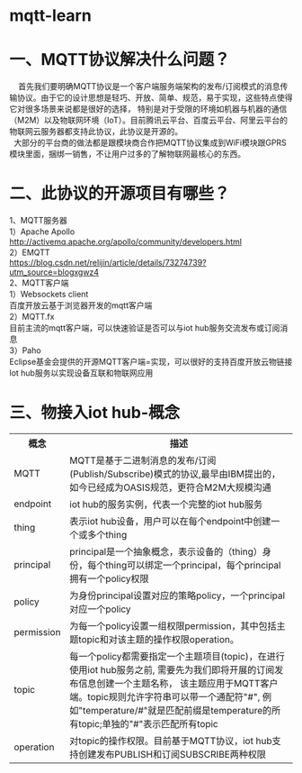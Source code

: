 # mqtt-learn
# 一、MQTT协议解决什么问题？  
&nbsp;&nbsp;&nbsp;&nbsp;首先我们要明确MQTT协议是一个客户端服务端架构的发布/订阅模式的消息传输协议。由于它的设计思想是轻巧、开放、简单、规范，易于实现，这些特点使得它对很多场景来说都是很好的选择，
特别是对于受限的环境如机器与机器的通信（M2M）以及物联网环境（IoT）。目前腾讯云平台、百度云平台、阿里云平台的物联网云服务器都支持此协议，此协议是开源的。  
&nbsp;&nbsp;大部分的平台商的做法都是跟模块商合作把MQTT协议集成到WiFi模块跟GPRS模块里面，捆绑一销售，不让用户过多的了解物联网最核心的东西。  
# 二、此协议的开源项目有哪些？  
1、MQTT服务器    
1）Apache Apollo  
http://activemq.apache.org/apollo/community/developers.html  
2）EMQTT  
https://blog.csdn.net/relijin/article/details/73274739?utm_source=blogxgwz4  
2、MQTT客户端   
1）Websockets client  
百度开放云基于浏览器开发的mqtt客户端  
2）MQTT.fx  
目前主流的mqtt客户端，可以快速验证是否可以与iot hub服务交流发布或订阅消息  
3）Paho  
Eclipse基金会提供的开源MQTT客户端=实现，可以很好的支持百度开放云物链接lot hub服务以实现设备互联和物联网应用
# 三、物接入iot hub-概念  
<table>
  <tr>
   <th>概念</th><th>描述</th>
  </tr>
  <tr>
    <td>MQTT</td><td>MQTT是基于二进制消息的发布/订阅(Publish/Subscribe)模式的协议,最早由IBM提出的，如今已经成为OASIS规范，更符合M2M大规模沟通
  </tr>
  <tr>
    <td>endpoint</td>
    <td>iot hub的服务实例，代表一个完整的iot hub服务</td>
  </tr>
  <tr>
    <td>thing</td>
    <td>表示iot hub设备，用户可以在每个endpoint中创建一个或多个thing</td>
  </tr>
  <tr>
    <td>principal</td>
    <td>principal是一个抽象概念，表示设备的（thing）身份，每个thing可以绑定一个principal，每个principal拥有一个policy权限</td>
  </tr>
  <tr>
    <td>policy</td>
    <td>为身份principal设置对应的策略policy，一个principal对应一个policy</td>
  </tr>
  <tr>
    <td>permission</td>
    <td>为每一个policy设置一组权限permission，其中包括主题topic和对该主题的操作权限operation。</td>
  </tr>
  <tr>
    <td>topic</td>
    <td>
    每一个policy都需要指定一个主题项目(topic)，在进行使用iot hub服务之前,
    需要先为我们即将开展的订阅发布信息创建一个主题名称，
    该主题应用于MQTT客户端。topic规则允许字符串可以带一个通配符"#",
    例如"temperature/#"就是匹配前缀是temperature的所有topic;单独的"#"表示匹配所有topic
    </td>
  </tr>
  <tr>
    <td>operation</td>
    <td>
    对topic的操作权限。目前基于MQTT协议，iot hub支持创建发布PUBLISH和订阅SUBSCRIBE两种权限
    </td>
  </tr>
</table>
